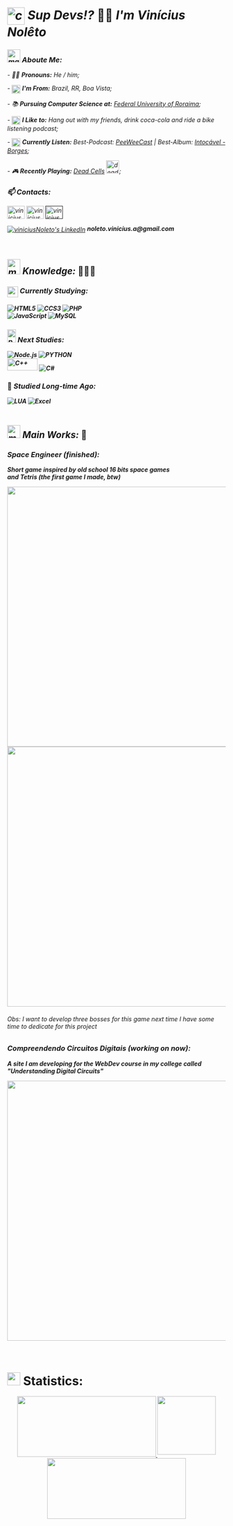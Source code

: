 

<div>
<i>
    <h1><img src="https://user-images.githubusercontent.com/85528669/173167127-481cdef6-d413-4d85-8bb2-562a50be9865.gif" alt="cat-programming-gif" width="40px" height="40px" align="center"> Sup Devs!? </i>👋🏽<i> I'm Vinícius Nolêto
    </h1>
    <h3><img src="https://user-images.githubusercontent.com/85528669/173168357-24045914-100c-4cac-bb76-1c709a3e1b7e.gif" alt="mario-dancing" width="30px" height="30px"> Aboute Me:</h3>
    <div>
        - 🏳️‍🌈 <b>Pronouns:</b> He / him;</p>
        - <img src="https://user-images.githubusercontent.com/85528669/173168763-8bae5634-ef49-4836-8b5c-6f2e1476148c.png" alt="brasil-flag" width="20px" height="20px" align="center"> <b>I'm From:</b> Brazil, RR, Boa Vista;</p>
        - 📚 <b>Pursuing Computer Science at:</b> <a href="https://ufrr.br/">Federal University of Roraima</a>;</p>
        - <img src="https://user-images.githubusercontent.com/85528669/173169820-b61fdf82-0b43-499a-800c-3eb5ffe6182b.gif" alt="beers" width="20px" height="20px" align="center"> <b>I Like to:</b> Hang out with my friends, drink coca-cola and ride a bike listening podcast;</p>
        - <img src="https://user-images.githubusercontent.com/85528669/173170780-3cb4f88b-08f3-44a7-b874-16664bcb7ceb.gif" alt="beers" width="20px" height="20px" align="center"> <b>Currently Listen:</b> Best-Podcast: <a href="https://open.spotify.com/show/7eJGd9HVEPmrg7RqSpEhuZ?si=c9d8244fcfa34a3d">PeeWeeCast</a> | Best-Album: <a href="https://open.spotify.com/album/0tPRn8Y8Xmj6xErQPnuExw?si=WIfASI3uTzepNCVduySc_g">Intocável - Borges</a>;</p>
        - 🎮 <b>Recently Playing:</b> <a href="https://store.steampowered.com/app/588650/Dead_Cells">Dead Cells</a> <img src="https://user-images.githubusercontent.com/85528669/173170374-0cccd986-96d8-42e7-8ea3-42b5a6742116.gif" alt="dead-cells-gif" width="30px" height="30px" align="bottom">;</p>
    </div>
    <h3>📫 Contacts:</h3>
    <div>
        <div>
            <a href="https://discord.gg/EZecnWDnR8" target="blank"><img align="center" height="30" width="40" src="https://raw.githubusercontent.com/peterthehan/peterthehan/master/assets/discord.svg" alt="viniciusNoleto's Discord"/></a>
            <a href="https://www.instagram.com/noletovini/" target="blank"><img align="center" height="30" width="40" src="https://raw.githubusercontent.com/rahuldkjain/github-profile-readme-generator/master/src/images/icons/Social/instagram.svg" alt="viniciusNoleto's Instagram"/></a>
            <a href="" target="blank"><img align="center" height="30" width="40" src="https://raw.githubusercontent.com/rahuldkjain/github-profile-readme-generator/master/src/images/icons/Social/linked-in-alt.svg" alt="viniciusNoleto's LinkedIn"/></a>
        </div>
        <div>
            </p>
            <a href="mailto: noleto.vinicius.a@gmail.com" target="blank"><img align="center" src="https://img.shields.io/badge/Gmail-D14836?style=for-the-badge&logo=gmail&logoColor=white" alt="viniciusNoleto's LinkedIn"/></a> <b>noleto.vinicius.a@gmail.com</p>
        </div>
    </div>
    <br>
    <h2><img src="https://user-images.githubusercontent.com/85528669/173171956-42614631-70db-47e2-bc7a-7428bcfe7692.gif" alt="mario-dancing" width="30px" height="35px" align="bottom"> Knowledge: </i>👨🏽‍💻<i></h2>
    <div>
        <h3><img src="https://user-images.githubusercontent.com/85528669/173173794-361d59ef-9a9e-4764-a38b-3ba61ddca91e.gif" alt="programming-man" width="25px" height="25px" align="top"> Currently Studying:</h3>
        <div>
            <img src="https://img.shields.io/badge/HTML5-E34F26?style=for-the-badge&logo=html5&logoColor=white" alt="HTML5">
            <img src="https://img.shields.io/badge/CSS3-1572B6?style=for-the-badge&logo=css3&logoColor=white" alt="CCS3">
            <img src="https://img.shields.io/badge/PHP-777BB4?style=for-the-badge&logo=php&logoColor=white" alt="PHP"> <br>
            <img src="https://img.shields.io/badge/JavaScript-F7DF1E?style=for-the-badge&logo=javascript&logoColor=black" alt="JavaScript">
            <img src="https://img.shields.io/badge/MySQL-00000F?style=for-the-badge&logo=mysql&logoColor=white" alt="MySQL">
        </div>
        <h3><img src="https://user-images.githubusercontent.com/85528669/173203382-7b6c335e-819a-490b-bad5-0dd4d5c17131.gif" alt="programming-man" width="20px" height="30px" align="bottom"> Next Studies:</h3>
        <div>
            <img src="https://img.shields.io/badge/Node.js-43853D?style=for-the-badge&logo=node.js&logoColor=white" alt="Node.js">
            <img src="https://img.shields.io/badge/Python-3776AB?style=for-the-badge&logo=python&logoColor=white" alt="PYTHON"> <br>
            <img src="https://img.shields.io/badge/C%2B%2B-00599C?style=for-the-badge&logo=c%2B%2B&logoColor=white" width="70px" height="28px" alt="C++">
            <img src="https://img.shields.io/badge/C%23-239120?style=for-the-badge&logo=c-sharp&logoColor=white" alt="C#">
        </div>
        <h3></i>💾<i> Studied Long-time Ago:</h3>
        <div>
            <img src="https://img.shields.io/badge/Lua-2C2D72?style=for-the-badge&logo=lua&logoColor=white" alt="LUA">
            <img src="https://img.shields.io/badge/Microsoft_Excel-217346?style=for-the-badge&logo=microsoft-excel&logoColor=white" alt="Excel">
        </div>
    </div><br>
    <h2><img src="https://user-images.githubusercontent.com/85528669/173173690-c56aaf9f-72f2-49e6-88f3-cc766cc5665e.png" alt="mario-dancing" width="30px" height="30px" align="bottom"> Main Works: </i>📃<i></h2>
    <div>
        <h3>Space Engineer (finished):</h3>
        <div>
            <p>Short game inspired by old school 16 bits space games <br> and Tetris (the first game I made, btw)</p>
            <img src="https://user-images.githubusercontent.com/85528669/173397311-31fbf258-ce58-4cff-9e47-aceacda3c71d.gif" width="600px">
            <img src="https://user-images.githubusercontent.com/85528669/173397538-9bc127fb-331f-4886-b035-959e9996858f.gif" width="600px">
            <h6>Obs: I want to develop three bosses for this game next time I have some time to dedicate for this project</h6>
        </div>
        <h3>Compreendendo Circuitos Digitais (working on now):</h3>
        <div>
            <p>A site I am developing for the WebDev course in my college called "Understanding Digital Circuits"</p>
            <img src="https://user-images.githubusercontent.com/85528669/173174399-4e95e075-79bc-4a0c-a2ba-c963a8b2bde8.png" width="600px">
        </div>
    </div>
</i>
</div>

</br>
</br>

<h1><img src="https://user-images.githubusercontent.com/85528669/173398383-ad73c2a9-ad89-413e-a69b-1371d928af0f.gif" alt="mario-dancing" width="30px" height="30px" align="bottom"> Statistics:</h1>
<div align="center">
    <a href="https://github.com/viniciusNoleto">
      <img height="140em" width="320em" src="https://github-readme-stats-eight-theta.vercel.app/api?username=viniciusNoleto&icons=true&theme=algolia&include_all_commits=true&count_private=true"/>
    </a>
      <img height="135em" align="top" src="https://user-images.githubusercontent.com/85528669/173173706-b31908e4-d779-4705-a777-4cf6657a5212.gif"/>
    <a href="https://github.com/viniciusNoleto">
      <img height="140em" width="320em" src="https://github-readme-stats-eight-theta.vercel.app/api/top-langs/?username=viniciusNoleto&layout=compact&langs_count=8&theme=algolia"/>
    </a>
</div>
